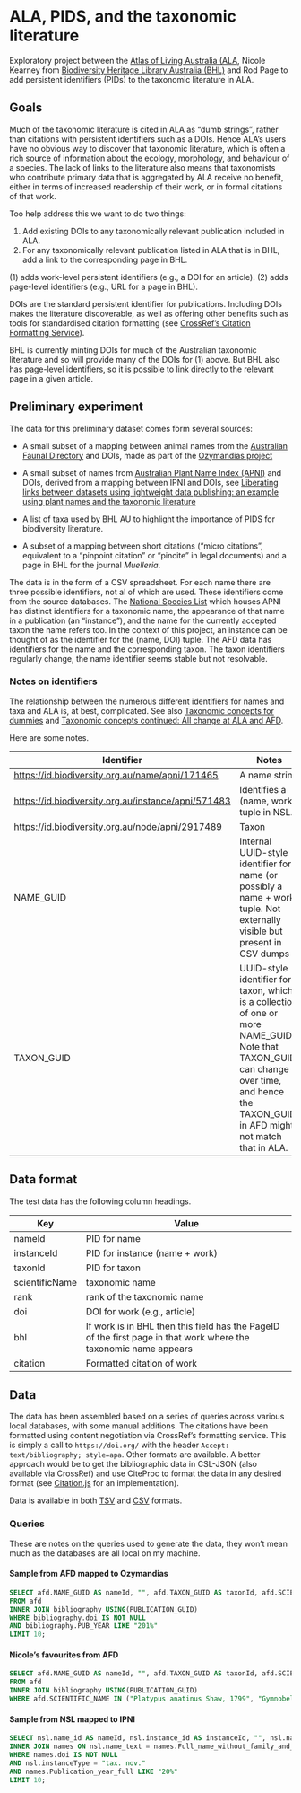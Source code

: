 # ALA, PIDS, and the taxonomic literature

Exploratory project between the [Atlas of Living Australia (ALA](https://www.ala.org.au), Nicole Kearney from [Biodiversity Heritage Library Australia (BHL)](https://www.biodiversitylibrary.org/collection/bhlau) and Rod Page to add persistent identifiers (PIDs) to the taxonomic literature in ALA.

## Goals

Much of the taxonomic literature is cited in ALA as “dumb strings”, rather than citations with persistent identifiers such as a DOIs. Hence ALA’s users have no obvious way to discover that taxonomic literature, which is often a rich source of information about the ecology, morphology, and behaviour of a species. The lack of links to the literature also means that taxonomists who contribute primary data that is aggregated by ALA receive no benefit, either in terms of increased readership of their work, or in formal citations of that work.

Too help address this we want to do two things:

1. Add existing DOIs to any taxonomically relevant publication included in ALA.
2. For any taxonomically relevant publication listed in ALA that is in BHL, add a link to the corresponding page in BHL.

(1) adds work-level persistent identifiers (e.g., a DOI for an article). (2) adds page-level identifiers (e.g., URL for a page in BHL).

DOIs are the standard persistent identifier for publications. Including DOIs makes the literature discoverable, as well as offering other benefits such as tools for standardised citation formatting (see [CrossRef’s Citation Formatting Service](https://www.crossref.org/labs/citation-formatting-service/)).

BHL is currently minting DOIs for much of the Australian taxonomic literature and so will provide many of the DOIs for (1) above. But BHL also has page-level identifiers, so it is possible to link directly to the relevant page in a given article.

## Preliminary experiment

The data for this preliminary dataset comes form several sources:

- A small subset of a mapping between animal names from the  [Australian Faunal Directory](https://biodiversity.org.au/afd/home) and DOIs, made as part of the [Ozymandias project](https://doi.org/10.7717/peerj.6739)

- A small subset of names from [Australian Plant Name Index (APNI)](https://biodiversity.org.au/nsl/services/search/names) and DOIs, derived from a mapping between IPNI and DOIs, see [Liberating links between datasets using lightweight data publishing: an example using plant names and the taxonomic literature](https://doi.org/10.3897/BDJ.6.e27539)

- A list of taxa used by BHL AU to highlight the importance of PIDS for biodiversity literature.

- A subset of a mapping between short citations (“micro citations”, equivalent to a “pinpoint citation” or “pincite” in legal documents) and a page in BHL for the journal *Muelleria*.

The data is in the form of a CSV spreadsheet. For each name there are three possible identifiers, not al of which are used. These identifiers come from the source databases. The [National Species List](https://biodiversity.org.au/nsl/services/) which houses APNI has distinct identifiers for a taxonomic name, the appearance of that name in a publication (an “instance”), and the name for the currently accepted taxon the name refers too. In the context of this project, an instance can be thought of as the identifier for the (name, DOI) tuple. The AFD data has identifiers for the name and the corresponding taxon. The taxon identifiers regularly change, the name identifier seems stable but not resolvable.

### Notes on identifiers

The relationship between the numerous different identifiers for names and taxa and ALA is, at best, complicated. See also [Taxonomic concepts for dummies](https://iphylo.blogspot.com/2020/07/taxonomic-concepts-for-dummies.html) and [Taxonomic concepts continued: All change at ALA and AFD](https://iphylo.blogspot.com/2020/08/taxonomic-concepts-continued-all-change.html).

Here are some notes.

| Identifier | Notes | ALA? |
| -- |-- | -- |
| https://id.biodiversity.org.au/name/apni/171465 | A name string | no |
| https://id.biodiversity.org.au/instance/apni/571483 | Identifies a (name, work) tuple in NSL. | no |
| https://id.biodiversity.org.au/node/apni/2917489 | Taxon | https://bie.ala.org.au/ + identifier | 
| NAME_GUID | Internal UUID-style identifier for a name (or possibly a name + work tuple. Not externally visible but present in CSV dumps | no |
| TAXON_GUID | UUID-style identifier for a taxon, which is a collection of one or more NAME_GUIDs. Note that TAXON_GUID can change over time, and hence the TAXON_GUID in AFD might not match that in ALA. | https://biodiversity.org.au/afd/taxa/ + identifier  



## Data format 

The test data has the following column headings.

| Key | Value |
| -- |-- |
| nameId | PID for name |
| instanceId | PID for instance (name + work) |
| taxonId | PID for taxon |
| scientificName | taxonomic name |
| rank | rank of the taxonomic name |
| doi | DOI for work (e.g., article) |
| bhl | If work is in BHL then this field has the PageID of the first page in that work where the taxonomic name appears  |
| citation | Formatted citation of work |


## Data

The data has been assembled based on a series of queries across various local databases, with some manual additions. The citations have been formatted using content negotiation via CrossRef’s formatting service. This is simply a call to `https://doi.org/` with the header `Accept: text/bibliography; style=apa`. Other formats are available. A better approach would be to get the bibliographic data in CSL-JSON (also available via CrossRef) and use CiteProc to format the data in any desired format (see [Citation.js](https://citation.js.org) for an implementation).

Data is available in both [TSV](ala.tsv) and [CSV](ala.csv) formats.

### Queries

These are notes on the queries used to generate the data, they won’t mean much as the databases are all local on my machine.

#### Sample from AFD mapped to Ozymandias

```sql
SELECT afd.NAME_GUID AS nameId, "", afd.TAXON_GUID AS taxonId, afd.SCIENTIFIC_NAME AS scientificName, afd.RANK AS rank, bibliography.doi, "", bibliography.PUB_FORMATTED AS citation 
FROM afd
INNER JOIN bibliography USING(PUBLICATION_GUID)
WHERE bibliography.doi IS NOT NULL
AND bibliography.PUB_YEAR LIKE "201%"
LIMIT 10;
```

#### Nicole’s favourites from AFD

```sql
SELECT afd.NAME_GUID AS nameId, "", afd.TAXON_GUID AS taxonId, afd.SCIENTIFIC_NAME AS scientificName, afd.RANK AS rank, bibliography.doi, "", bibliography.PUB_FORMATTED AS citation 
FROM afd
INNER JOIN bibliography USING(PUBLICATION_GUID)
WHERE afd.SCIENTIFIC_NAME IN ("Platypus anatinus Shaw, 1799", "Gymnobelideus leadbeateri McCoy, 1867");
```

#### Sample from NSL mapped to IPNI

```sql
SELECT nsl.name_id AS nameId, nsl.instance_id AS instanceId, "", nsl.name_text AS scientificName, names.Rank AS rank, names.doi, "", nsl.reference_text AS citation FROM nsl
INNER JOIN names ON nsl.name_text = names.Full_name_without_family_and_authors
WHERE names.doi IS NOT NULL
AND nsl.instanceType = "tax. nov."
AND names.Publication_year_full LIKE "20%"
LIMIT 10;
```






 





